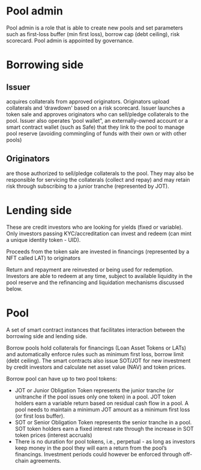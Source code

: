 # Pool admin
Pool admin is a role that is able to create new pools and set parameters such as first-loss buffer (min first loss), borrow cap (debt ceiling), risk scorecard. Pool admin is appointed by governance.

# Borrowing side 
## Issuer 
acquires collaterals from approved originators. Originators upload collaterals and ‘drawdown' based on a risk scorecard. Issuer launches a token sale and approves originators who can sell/pledge collaterals to the pool. Issuer also operates ‘pool wallet”, an externally-owned account or a smart contract wallet (such as Safe) that they link to the pool to manage pool reserve (avoiding commingling of funds with their own or with other pools)

## Originators 
are those authorized to sell/pledge collaterals to the pool. They may also be responsible for servicing the collaterals (collect and repay) and may retain risk through subscribing to a junior tranche (represented by JOT).

# Lending side 
These are credit investors who are looking for yields (fixed or variable). Only investors passing KYC/accreditation can invest and redeem (can mint a unique identity token - UID). 

Proceeds from the token sale are invested in financings (represented by a NFT called LAT) to originators

Return and repayment are reinvested or being used for redemption. Investors are able to redeem at any time, subject to available liquidity in the pool reserve and the refinancing and liquidation mechanisms discussed below. 

# Pool 
A set of smart contract instances that facilitates interaction between the borrowing side and lending side. 

Borrow pools hold collaterals for financings (Loan Asset Tokens or LATs) and automatically enforce rules such as minimum first loss, borrow limit (debt ceiling). The smart contracts also issue SOT/JOT for new investment by credit investors and calculate net asset value (NAV) and token prices.

Borrow pool can have up to two pool tokens:
- JOT or Junior Obligation Token represents the junior tranche (or unitranche if the pool issues only one token) in a pool. JOT token holders earn a variable return based on residual cash flow in a pool. A pool needs to maintain a minimum JOT amount as a minimum first loss (or first loss buffer).
- SOT or Senior Obligation Token represents the senior tranche in a pool. SOT token holders earn a fixed interest rate through the increase in SOT token prices (interest accruals)
- There is no duration for pool tokens, i.e., perpetual - as long as investors keep money in the pool they will earn a return from the pool’s financings. Investment periods could however be enforced through off-chain agreements.
